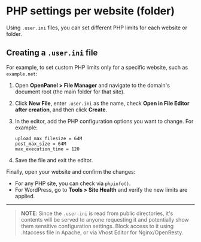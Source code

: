 # PHP settings per website (folder)

Using `.user.ini` files, you can set different PHP limits for each website or folder.

## Creating a `.user.ini` file

For example, to set custom PHP limits only for a specific website, such as `example.net`:

1. Open **OpenPanel > File Manager** and navigate to the domain's document root (the main folder for that site).
2. Click **New File**, enter `.user.ini` as the name, check **Open in File Editor after creation**, and then click **Create**.
3. In the editor, add the PHP configuration options you want to change. For example:

   ```
   upload_max_filesize = 64M
   post_max_size = 64M
   max_execution_time = 120
   ```
4. Save the file and exit the editor.

Finally, open your website and confirm the changes:

* For any PHP site, you can check via `phpinfo()`.
* For WordPress, go to **Tools > Site Health** and verify the new limits are applied.

---

> **NOTE**: Since the `.user.ini` is read from public directories, it's contents will be served to anyone requesting it and potentially show them sensitive configuration settings. Block access to it using .htaccess file in Apache, or via Vhost Editor for Nginx/OpenResty.
